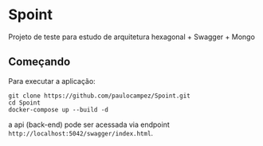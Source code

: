 # Spoint
Projeto de teste para estudo de arquitetura hexagonal + Swagger + Mongo

## Começando
Para executar a aplicação:

```
git clone https://github.com/paulocampez/Spoint.git
cd Spoint
docker-compose up --build -d
```

a api (back-end) pode ser acessada via endpoint `http://localhost:5042/swagger/index.html`.
